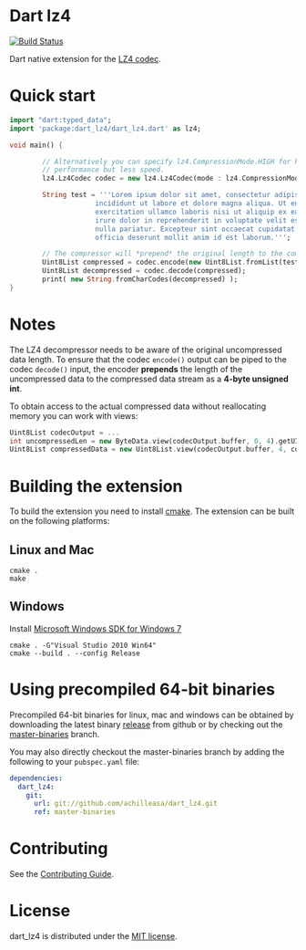 # Dart lz4

[![Build Status](https://drone.io/github.com/achilleasa/dart_lz4/status.png)](https://drone.io/github.com/achilleasa/dart_lz4/latest)

Dart native extension for the [LZ4 codec](https://github.com/Cyan4973/lz4).

# Quick start

```dart
import "dart:typed_data";
import 'package:dart_lz4/dart_lz4.dart' as lz4;

void main() {

        // Alternatively you can specify lz4.CompressionMode.HIGH for higher
        // performance but less speed.
        lz4.Lz4Codec codec = new lz4.Lz4Codec(mode : lz4.CompressionMode.FAST);

        String test = '''Lorem ipsum dolor sit amet, consectetur adipiscing elit, sed do eiusmod tempor
                     incididunt ut labore et dolore magna aliqua. Ut enim ad minim veniam, quis nostrud
                     exercitation ullamco laboris nisi ut aliquip ex ea commodo consequat. Duis aute
                     irure dolor in reprehenderit in voluptate velit esse cillum dolore eu fugiat
                     nulla pariatur. Excepteur sint occaecat cupidatat non proident, sunt in culpa qui
                     officia deserunt mollit anim id est laborum.''';

        // The compressor will *prepend* the original length to the compressed stream output
        Uint8List compressed = codec.encode(new Uint8List.fromList(test.codeUnits));
        Uint8List decompressed = codec.decode(compressed);
        print( new String.fromCharCodes(decompressed) );
}
```

# Notes

The LZ4 decompressor needs to be aware of the original uncompressed data length. To ensure that
the codec ```encode()``` output can be piped to the codec ```decode()``` input, the encoder **prepends** the length
of the uncompressed data to the compressed data stream as a **4-byte unsigned int**.

To obtain access to the actual compressed data without reallocating memory you can work with views:

```dart
Uint8List codecOutput = ...
int uncompressedLen = new ByteData.view(codecOutput.buffer, 0, 4).getUInt32(0);
Uint8List compressedData = new Uint8List.view(codecOutput.buffer, 4, codecOutput.lengthInBytes - 4);
```

# Building the extension

To build the extension you need to install [cmake](http://www.cmake.org/). The extension can
be built on the following platforms:

## Linux and Mac
```
cmake .
make
```

## Windows

Install [Microsoft Windows SDK for Windows 7](http://www.microsoft.com/en-us/download/details.aspx?id=8279)

```
cmake . -G"Visual Studio 2010 Win64"
cmake --build . --config Release
```

# Using precompiled 64-bit binaries

Precompiled 64-bit binaries for linux, mac and windows can be obtained by downloading
the latest binary [release](https://github.com/achilleasa/dart_lz4/releases/latest) from github or by checking out the [master-binaries](https://github.com/achilleasa/dart_lz4/tree/master-binaries) branch.

You may also directly checkout the master-binaries branch by adding the following to your
```pubspec.yaml``` file:

```yaml
dependencies:
  dart_lz4:
    git:
      url: git://github.com/achilleasa/dart_lz4.git
      ref: master-binaries
```

# Contributing

See the [Contributing Guide](https://github.com/achilleasa/dart_cassandra_cql/blob/master/CONTRIBUTING.md).


# License

dart\_lz4 is distributed under the [MIT license](https://github.com/achilleasa/dart_lz4/blob/master/LICENSE).
